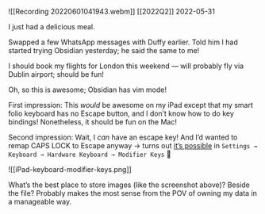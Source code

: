 
![[Recording 20220601041943.webm]]
[[2022Q2]] 2022-05-31

I just had a delicious meal.

Swapped a few WhatsApp messages with Duffy earlier. Told him I had started trying Obsidian yesterday; he said the same to me!

I should book my flights for London this weekend — will probably fly via Dublin airport; should be fun!

Oh, so this is awesome; Obsidian has vim mode! 

First impression: This *would* be awesome on my iPad except that my smart folio keyboard has no Escape button, and I don’t know how to do key bindings! Nonetheless, it should be fun on the Mac! 

Second impression: Wait, I *can* have an escape key! And I’d wanted to remap CAPS LOCK to Escape anyway → turns out [it’s possible](https://www.makeuseof.com/how-to-add-escape-key-to-ipad-external-keyboard/) in 
`Settings → Keyboard → Hardware Keyboard → Modifier Keys`  🙌

![[iPad-keyboard-modifier-keys.png]]

What’s the best place to store images (like the screenshot above)? Beside the file? Probably makes the most sense from the POV of owning my data in a manageable way. 

